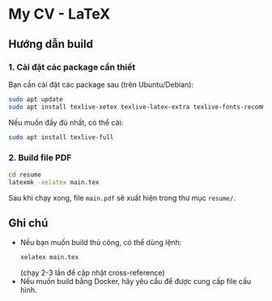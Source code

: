 # My CV - LaTeX

## Hướng dẫn build

### 1. Cài đặt các package cần thiết
Bạn cần cài đặt các package sau (trên Ubuntu/Debian):

```bash
sudo apt update
sudo apt install texlive-xetex texlive-latex-extra texlive-fonts-recommended latexmk fonts-font-awesome
```

Nếu muốn đầy đủ nhất, có thể cài:
```bash
sudo apt install texlive-full
```

### 2. Build file PDF

```bash
cd resume
latexmk -xelatex main.tex
```

Sau khi chạy xong, file `main.pdf` sẽ xuất hiện trong thư mục `resume/`.

## Ghi chú
- Nếu bạn muốn build thủ công, có thể dùng lệnh:
  ```bash
  xelatex main.tex
  ```
  (chạy 2-3 lần để cập nhật cross-reference)
- Nếu muốn build bằng Docker, hãy yêu cầu để được cung cấp file cấu hình. 